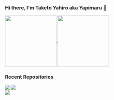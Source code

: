 ### Hi there, I'm Taketo Yahiro aka Yapimaru 👋

<a href="https://github.com/taketo-eng">
  <img align="center" height="170px" src="https://github-readme-stats.vercel.app/api?username=taketo-eng&show_icons=true&theme=algolia" />
</a>

<a href="https://github.com/taketo-eng">
  <img align="center" height="170px" src="https://github-readme-stats.vercel.app/api/top-langs/?username=taketo-eng&layout=compact&theme=algolia" />
</a>

<br/>

### Recent Repositories  
<a href="https://github.com/taketo-eng/websocket-chat">
  <img align="left" src="https://github-readme-stats.vercel.app/api/pin/?username=taketo-eng&repo=websocket-chat&theme=react" />
</a>
<a href="https://github.com/taketo-eng/stable-diffusion-generator-app">
  <img align="left" src="https://github-readme-stats.vercel.app/api/pin/?username=taketo-eng&repo=stable-diffusion-generator-app&theme=react" />
</a>
<br/>
<a href="https://github.com/taketo-eng/Umeya-website">
  <img align="left" src="https://github-readme-stats.vercel.app/api/pin/?username=taketo-eng&repo=Umeya-website&theme=react" />
</a>
